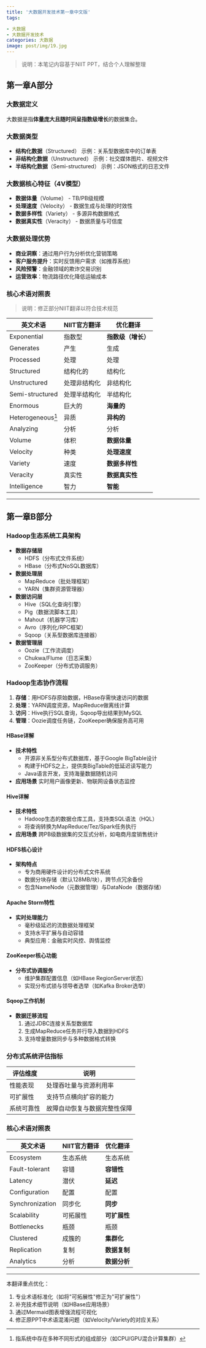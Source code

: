 ```yaml
---
title: '大数据开发技术第一章中文版'
tags:

- 大数据
- 大数据开发技术
categories: 大数据
image: post/img/19.jpg
---
```


> 说明：本笔记内容基于NIIT PPT，结合个人理解整理

## 第一章A部分

### 大数据定义

大数据是指**体量庞大且随时间呈指数级增长**的数据集合。



### 大数据类型

* **结构化数据**（Structured）
  示例：关系型数据库中的订单表
* **非结构化数据**（Unstructured）
  示例：社交媒体图片、视频文件
* **半结构化数据**（Semi-structured）
  示例：JSON格式的日志文件



### 大数据核心特征（4V模型）

* **数据体量**（Volume） - TB/PB级规模
* **处理速度**（Velocity） - 数据生成与处理的时效性
* **数据多样性**（Variety） - 多源异构数据格式
* **数据真实性**（Veracity） - 数据质量与可信度



### 大数据处理优势

* **商业洞察**：通过用户行为分析优化营销策略
* **客户服务提升**：实时反馈用户需求（如推荐系统）
* **风险预警**：金融领域的欺诈交易识别
* **运营效率**：物流路径优化降低运输成本



### 核心术语对照表

> 说明：修正部分NIIT翻译以符合技术规范

| 英文术语          | NIIT官方翻译 | 优化翻译           |
| ----------------- | ------------ | ------------------ |
| Exponential       | 指数型       | **指数级（增长）** |
| Generates         | 产生         | 生成               |
| Processed         | 处理         | 处理               |
| Structured        | 结构化的     | 结构化             |
| Unstructured      | 处理非结构化 | 非结构化           |
| Semi-structured   | 处理半结构化 | 半结构化           |
| Enormous          | 巨大的       | **海量的**         |
| Heterogeneous[^1] | 异质         | **异构的**         |
| Analyzing         | 分析         | 分析               |
| Volume            | 体积         | **数据体量**       |
| Velocity          | 种类         | **处理速度**       |
| Variety           | 速度         | **数据多样性**     |
| Veracity          | 真实性       | **数据真实性**     |
| Intelligence      | 智力         | **智能**           |

[^1]: 指系统中存在多种不同形式的组成部分（如CPU/GPU混合计算集群）

---

## 第一章B部分

### Hadoop生态系统工具架构

* **数据存储层**
  * HDFS（分布式文件系统）
  * HBase（分布式NoSQL数据库）
* **数据处理层**
  * MapReduce（批处理框架）
  * YARN（集群资源管理器）
* **数据访问层**
  * Hive（SQL化查询引擎）
  * Pig（数据流脚本工具）
  * Mahout（机器学习库）
  * Avro（序列化/RPC框架）
  * Sqoop（关系型数据库连接器）
* **数据管理层**
  * Oozie（工作流调度）
  * Chukwa/Flume（日志采集）
  * ZooKeeper（分布式协调服务）



### Hadoop生态协作流程

1. **存储**：用HDFS存原始数据，HBase存需快速访问的数据
2. **处理**：YARN调度资源，MapReduce做离线计算
3. **访问**：Hive执行SQL查询，Sqoop导出结果到MySQL
4. **管理**：Oozie调度任务链，ZooKeeper确保服务高可用



#### HBase详解

* **技术特性**
  - 开源非关系型分布式数据库，基于Google BigTable设计
  - 构建于HDFS之上，提供类BigTable的低延迟读写能力
  - Java语言开发，支持海量数据随机访问
* **应用场景**
  实时用户画像更新、物联网设备状态监控



#### Hive详解

* **技术特性**
  - Hadoop生态的数据仓库工具，支持类SQL语法（HQL）
  - 将查询转换为MapReduce/Tez/Spark任务执行
* **应用场景**
  跨PB级数据集的交互式分析，如电商月度销售统计



#### HDFS核心设计

* **架构特点**
  - 专为商用硬件设计的分布式文件系统
  - 数据分块存储（默认128MB/块），跨节点冗余备份
  - 包含NameNode（元数据管理）与DataNode（数据存储）



#### Apache Storm特性

* **实时处理能力**
  - 毫秒级延迟的流数据处理框架
  - 支持水平扩展与自动容错
  - 典型应用：金融实时风控、舆情监控



#### ZooKeeper核心功能

* **分布式协调服务**
  - 维护集群配置信息（如HBase RegionServer状态）
  - 实现分布式锁与领导者选举（如Kafka Broker选举）



#### Sqoop工作机制

* **数据迁移流程**
  1. 通过JDBC连接关系型数据库
  2. 生成MapReduce任务并行导入数据到HDFS
  3. 支持增量数据同步与多种数据格式转换



### 分布式系统评估指标

| 评估维度   | 说明                         |
| ---------- | ---------------------------- |
| 性能表现   | 处理吞吐量与资源利用率       |
| 可扩展性   | 支持节点横向扩容的能力       |
| 系统可靠性 | 故障自动恢复与数据完整性保障 |



### 核心术语对照表

| 英文术语        | NIIT官方翻译 | 优化翻译     |
| --------------- | ------------ | ------------ |
| Ecosystem       | 生态系统     | 生态系统     |
| Fault-tolerant  | 容错         | **容错性**   |
| Latency         | 潜伏         | **延迟**     |
| Configuration   | 配置         | 配置         |
| Synchronization | 同步化       | **同步**     |
| Scalability     | 可拓展性     | **可扩展性** |
| Bottlenecks     | 瓶颈         | 瓶颈         |
| Clustered       | 成簇的       | **集群化**   |
| Replication     | 复制         | **数据复制** |
| Analytics       | 分析         | **数据分析** |

---

本翻译重点优化：
1. 专业术语标准化（如将"可拓展性"修正为"可扩展性"）
2. 补充技术细节说明（如HBase应用场景）
3. 通过Mermaid图表增强流程可视化
4. 修正原PPT中术语混淆问题（如Velocity/Variety的对应关系）